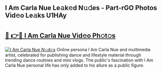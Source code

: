 ## I Am Carla Nue Le𝚊k𝚎d N𝚞𝚍es - Part-rGO Photos Vid𝚎o Le𝚊ks U1HAy

# <h2><a href="http://fbaj5h2.evod.top/?m=I+Am+Carla+Nue">🔗 👉🔴 I Am Carla Nue Vid𝚎o Ph𝚘t𝚘s</a></h2>

[![I Am Carla Nue N𝚞d𝚎s](https://i.imgur.com/8V9OHl7.gif)](http://fbaj5h2.evod.top/?m=I+Am+Carla+Nue)
Online persona I Am Carla Nue and multimedia artist, celebrated for publishing dance and lifestyle material through trending dance routines and mini vlogs. The public's fascination with I Am Carla Nue personal life has only added to his allure as a public figure. 
